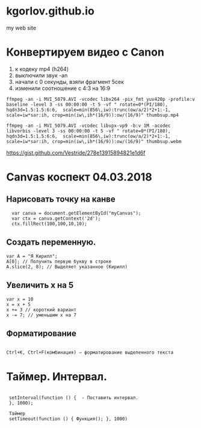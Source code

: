 # kgorlov.github.io
my web site

# Конвертируем видео с Canon

1. к кодеку mp4 (h264)
2. выключили звук -an
3. начали с 0 секунды, взяли фрагмент 5сек
4. изменили соотношение с 4:3 на 16:9

```
ffmpeg -an -i MVI_5079.AVI -vcodec libx264 -pix_fmt yuv420p -profile:v baseline -level 3 -ss 00:00:00 -t 5 -vf " rotate=0*(PI/180), hqdn3d=1.5:1.5:6:6,  scale=min(856\,iw):trunc(ow/a/2)*2+1:-1, scale=iw*sar:ih, crop=min(iw\,ih*(16/9)):ow/(16/9)" thumbsup.mp4
```

```
ffmpeg -an -i MVI_5079.AVI -vcodec libvpx-vp9 -b:v 1M -acodec libvorbis -level 3 -ss 00:00:00 -t 5 -vf " rotate=0*(PI/180), hqdn3d=1.5:1.5:6:6,  scale=min(856\,iw):trunc(ow/a/2)*2+1:-1, scale=iw*sar:ih, crop=min(iw\,ih*(16/9)):ow/(16/9)" thumbsup.webm
```
https://gist.github.com/Vestride/278e13915894821e1d6f


# Canvas коспект 04.03.2018

## Нарисовать точку на канве

```
  var canva = document.getElementById("myCanvas");
  var ctx = canva.getContext('2d');      
  ctx.fillRect(100,100,10,10); 
```

## Создать переменную.

```
var A = "Я Кирилл";
A[0]; // Получить первую букву в строке
A.slice(2, 8); // Выделяет указанное (Кирилл)
```
## Увеличить x на 5

```
var x = 10
x = x + 5
x += 3 // короткий вариант
x -= 7; // уменьшим x на 7
```

## Форматирование

```

Ctrl+K, Ctrl+F(комбинация) — форматирование выделенного текста

```

# Таймер. Интервал.

```

 setInterval(function () {  - Поставить интервал.
 }, 1000);

 Таймер 
 setTimeout(function () { Функция(); }, 1000) 


```